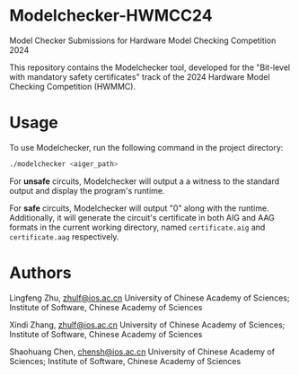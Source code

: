 # Modelchecker-HWMCC24
Model Checker Submissions for Hardware Model Checking Competition 2024

This repository contains the Modelchecker tool, developed for the "Bit-level with mandatory safety certificates" track of the 2024 Hardware Model Checking Competition (HWMMC).

# Usage

To use Modelchecker, run the following command in the project directory:

```bash
./modelchecker <aiger_path>
```

For **unsafe** circuits, Modelchecker will output a a witness to the standard output and display the program's runtime. 


For **safe** circuits, Modelchecker will output "0" along with the runtime. Additionally, it will generate the circuit's certificate in both AIG and AAG formats in the current working directory, named `certificate.aig` and `certificate.aag` respectively.

# Authors

Lingfeng Zhu, zhulf@ios.ac.cn
University of Chinese Academy of Sciences; Institute of Software, Chinese Academy of Sciences

Xindi Zhang, zhulf@ios.ac.cn
University of Chinese Academy of Sciences; Institute of Software, Chinese Academy of Sciences

Shaohuang Chen, chensh@ios.ac.cn
University of Chinese Academy of Sciences; Institute of Software, Chinese Academy of Sciences